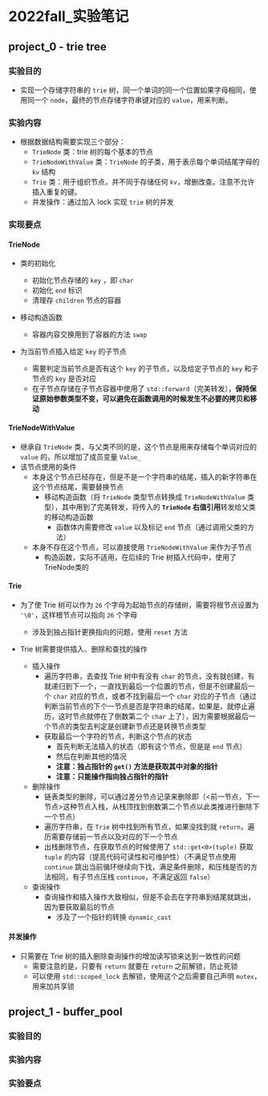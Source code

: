 # 2022fall_实验笔记

## project_0 - trie tree

### 实验目的

* 实现一个存储字符串的 `trie` 树，同一个单词的同一个位置如果字母相同，使用同一个 `node`，最终的节点存储字符串键对应的 `value`，用来判断。

### 实验内容

* 根据数据结构需要实现三个部分：
  * `TrieNode` 类：trie 树的每个基本的节点
  * `TrieNodeWithValue` 类：`TrieNode` 的子类，用于表示每个单词结尾字母的 `kv` 结构
  * `Trie` 类：用于组织节点，并不同于存储任何 `kv`，增删改查。注意不允许插入重复的键。
  * 并发操作：通过加入 lock 实现 `trie` 树的并发

### 实现要点

#### TrieNode

* 类的初始化
  * 初始化节点存储的 `key` ，即 `char`
  * 初始化 `end` 标识
  * 清理存 `children` 节点的容器

* 移动构造函数
  * 容器内容交换用到了容器的方法 `swap`

* 为当前节点插入给定 `key` 的子节点
  * 需要判定当前节点是否有这个 `key` 的子节点，以及给定子节点的 `key` 和子节点的 `key` 是否对应
  * 在子节点存储在子节点容器中使用了 `std::forward`（完美转发），**保持保证原始参数类型不变，可以避免在函数调用的时候发生不必要的拷贝和移动**


#### TrieNodeWithValue

* 继承自 `TrieNode` 类，与父类不同的是，这个节点是用来存储每个单词对应的 `value` 的，所以增加了成员变量 `Value_`
* 该节点使用的条件
  * 本身这个节点已经存在，但是不是一个字符串的结尾，插入的新字符串在这个节点结尾，需要替换节点
    * 移动构造函数（将 `TrieNode` 类型节点转换成 `TrieNodeWithValue` 类型），其中用到了完美转发，将传入的 **`TrieNode` 右值引用**转发给父类的移动构造函数
      * 函数体内需要修改 `value` 以及标记 `end` 节点（通过调用父类的方法）
  * 本身不存在这个节点，可以直接使用 `TrieNodeWithValue` 来作为子节点
    * 构造函数，实际不适用，在后续的 Trie 树插入代码中，使用了TrieNode类的

#### Trie

* 为了使 Trie 树可以作为 `26` 个字母为起始节点的存储树，需要将根节点设置为 `'\0'`，这样根节点可以指向 `26` 个字母
  * 涉及到独占指针更换指向的问题，使用 `reset` 方法

* Trie 树需要提供插入、删除和查找的操作
  * 插入操作
    * 遍历字符串，去查找 Trie 树中有没有 `char` 的节点，没有就创建，有就递归到下一个，一直找到最后一个位置的节点，但是不创建最后一个 `char` 对应的节点，或者不找到最后一个 `char` 对应的子节点（通过判断当前节点的下个一节点是否是字符串的结尾，如果是，就停止遍历，这时节点就停在了倒数第二个 `char` 上了），因为需要根据最后一个节点的类型去判定是创建新节点还是转换节点类型
    * 获取最后一个字符的节点，判断这个节点的状态
      * 首先判断无法插入的状态（即有这个节点，但是是 `end` 节点）
      * 然后在判断其他的情况
      * **注意：独占指针的 `get()` 方法是获取其中对象的指针**
      * **注意：只能操作指向独占指针的指针**
  * 删除操作
    * 链表类型的删除，可以通过差分节点记录来删除即（<前一节点，下一节点>这种节点入栈，从栈顶找到倒数第二个节点以此类推进行删除下一个节点）
    * 遍历字符串，在 `Trie` 树中找到所有节点，如果没找到就 `return`，遍历需要存储前一节点以及对应的下一个节点
    * 出栈删除节点，在获取节点的时候使用了 `std::get<0>(tuple)` 获取 `tuple` 的内容（提高代码可读性和可维护性）（不满足节点使用 `continue` 跳出当前循环继续向下找，满足条件删除，和压栈是否的方法相同，有子节点压栈 `continue`，不满足返回 `false`）
  * 查询操作
    * 查询操作和插入操作大致相似，但是不会去在字符串到结尾就跳出，因为要获取最后的节点
      * 涉及了一个指针的转换 `dynamic_cast`

#### 并发操作

* 只需要在 Trie 树的插入删除查询操作的增加读写锁来达到一致性的问题
  * 需要注意的是，只要有 `return` 就要在 `return` 之前解锁，防止死锁
  * 可以使用 `std::scoped_lock` 去解锁，使用这个之后需要自己声明 `mutex`，用来加共享锁



## project_1 - buffer_pool

### 实验目的



### 实验内容



### 实验要点

